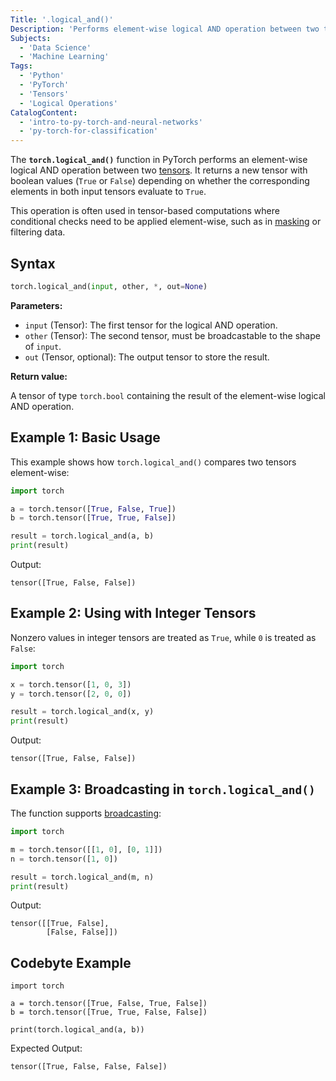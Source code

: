 ```yaml
---
Title: '.logical_and()'
Description: 'Performs element-wise logical AND operation between two tensors.'
Subjects:
  - 'Data Science'
  - 'Machine Learning'
Tags:
  - 'Python'
  - 'PyTorch'
  - 'Tensors'
  - 'Logical Operations'
CatalogContent:
  - 'intro-to-py-torch-and-neural-networks'
  - 'py-torch-for-classification'
---
```


The **`torch.logical_and()`** function in PyTorch performs an element-wise logical AND operation between two [tensors](https://www.codecademy.com/resources/docs/pytorch/tensors). It returns a new tensor with boolean values (`True` or `False`) depending on whether the corresponding elements in both input tensors evaluate to `True`.

This operation is often used in tensor-based computations where conditional checks need to be applied element-wise, such as in [masking](https://pytorch.org/docs/stable/notes/broadcasting.html) or filtering data.

## Syntax

```py
torch.logical_and(input, other, *, out=None)
```

**Parameters:**

- `input` (Tensor): The first tensor for the logical AND operation.
- `other` (Tensor): The second tensor, must be broadcastable to the shape of `input`.
- `out` (Tensor, optional): The output tensor to store the result.

**Return value:**

A tensor of type `torch.bool` containing the result of the element-wise logical AND operation.

## Example 1: Basic Usage

This example shows how `torch.logical_and()` compares two tensors element-wise:

```py
import torch

a = torch.tensor([True, False, True])
b = torch.tensor([True, True, False])

result = torch.logical_and(a, b)
print(result)
```

Output:

```shell
tensor([True, False, False])
```

## Example 2: Using with Integer Tensors

Nonzero values in integer tensors are treated as `True`, while `0` is treated as `False`:

```py
import torch

x = torch.tensor([1, 0, 3])
y = torch.tensor([2, 0, 0])

result = torch.logical_and(x, y)
print(result)
```

Output:

```shell
tensor([True, False, False])
```

## Example 3: Broadcasting in `torch.logical_and()`

The function supports [broadcasting](https://pytorch.org/docs/stable/notes/broadcasting.html):

```py
import torch

m = torch.tensor([[1, 0], [0, 1]])
n = torch.tensor([1, 0])

result = torch.logical_and(m, n)
print(result)
```

Output:

```shell
tensor([[True, False],
        [False, False]])
```

## Codebyte Example

```codebyte/python
import torch

a = torch.tensor([True, False, True, False])
b = torch.tensor([True, True, False, False])

print(torch.logical_and(a, b))
```

Expected Output:

```shell
tensor([True, False, False, False])
```
